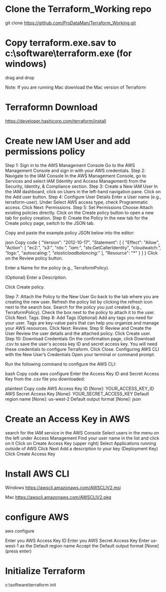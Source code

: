# Clone the Terraform_Working repo
git clone https://github.com/ProDataMan/Terraform_Working.git

# Copy terraform.exe.sav to c:\software\terraform.exe (for windows)
drag and drop

Note: If you are running Mac download the Mac version of Terraform

# Terraformn Download
https://developer.hashicorp.com/terraform/install

# Create new IAM User and add permissions policy
Step 1: Sign in to the AWS Management Console
Go to the AWS Management Console and sign in with your AWS credentials.
Step 2: Navigate to the IAM Console
In the AWS Management Console, go to Services and select IAM (Identity and Access Management) from the Security, Identity, & Compliance section.
Step 3: Create a New IAM User
In the IAM dashboard, click on Users in the left-hand navigation pane.
Click on the Add user button.
Step 4: Configure User Details
Enter a User name (e.g., terraform-user).
Under Select AWS access type, check Programmatic access.
Click Next: Permissions.
Step 5: Set Permissions
Choose Attach existing policies directly.
Click on the Create policy button to open a new tab for policy creation.
Step 6: Create the Policy
In the new tab for the Create policy page, switch to the JSON tab.

Copy and paste the example policy JSON below into the editor:

json
Copy code
{
  "Version": "2012-10-17",
  "Statement": [
    {
      "Effect": "Allow",
      "Action": [
        "ec2:*",
        "s3:*",
        "rds:*",
        "iam:*",
        "sts:GetCallerIdentity",
        "cloudwatch:*",
        "logs:*",
        "autoscaling:*",
        "elasticloadbalancing:*"
      ],
      "Resource": "*"
    }
  ]
}
Click on the Review policy button.

Enter a Name for the policy (e.g., TerraformPolicy).

(Optional) Enter a Description.

Click Create policy.

Step 7: Attach the Policy to the New User
Go back to the tab where you are creating the new user.
Refresh the policy list by clicking the refresh icon next to the search box.
Search for the policy you just created (e.g., TerraformPolicy).
Check the box next to the policy to attach it to the user.
Click Next: Tags.
Step 8: Add Tags (Optional)
Add any tags you need for your user. Tags are key-value pairs that can help you organize and manage your AWS resources.
Click Next: Review.
Step 9: Review and Create the User
Review the user details and the attached policy.
Click Create user.
Step 10: Download Credentials
On the confirmation page, click Download .csv to save the user's access key ID and secret access key. You will need these credentials to configure Terraform.
Click Close.
Configuring AWS CLI with the New User’s Credentials
Open your terminal or command prompt.

Run the following command to configure the AWS CLI:

bash
Copy code
aws configure
Enter the Access Key ID and Secret Access Key from the .csv file you downloaded:

plaintext
Copy code
AWS Access Key ID [None]: YOUR_ACCESS_KEY_ID
AWS Secret Access Key [None]: YOUR_SECRET_ACCESS_KEY
Default region name [None]: us-west-2
Default output format [None]: json

# Create an Access Key in AWS
search for the IAM service in the AWS Console
Select users in the menu on the left under Access Management
Find your user name in the list and click on it
Click on Create Access Key (upper right)
Select Applications running outside of AWS
Click Next
Add a description to your key (Deployment Key)
Click Create Access Key

# Install AWS CLI
Windows
https://awscli.amazonaws.com/AWSCLIV2.msi

Mac
https://awscli.amazonaws.com/AWSCLIV2.pkg

# configure AWS
aws configure

Enter you AWS Access Key ID
Enter you AWS Secret Access Key
Enter us-west-1 as the Default region name
Accept the Default output format [None] (press enter)

# Initialize Terraform
c:\software\terraform init
